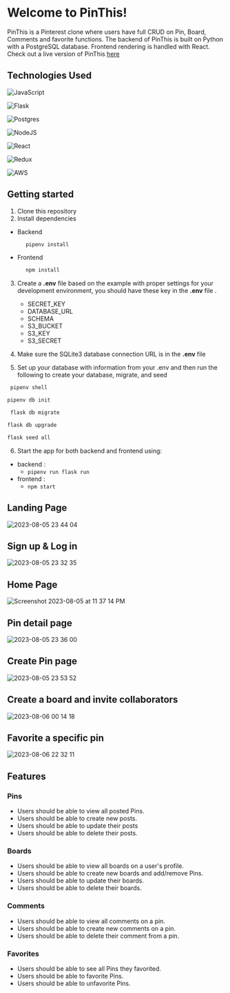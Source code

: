 # Welcome to PinThis!

PinThis is a Pinterest clone where users have full CRUD on Pin, Board, Comments and favorite functions. The backend of PinThis is built on Python with a PostgreSQL database. Frontend rendering is handled with React.
Check out a live version of PinThis [here](https://pinthis.onrender.com/)

## Technologies Used
<!-- [![JavaScript](https://camo.githubusercontent.com/aeddc848275a1ffce386dc81c04541654ca07b2c43bbb8ad251085c962672aea/68747470733a2f2f696d672e736869656c64732e696f2f62616467652f6a6176617363726970742d2532333332333333302e7376673f7374796c653d666f722d7468652d6261646765266c6f676f3d6a617661736372697074266c6f676f436f6c6f723d253233463744463145)](https://camo.githubusercontent.com/aeddc848275a1ffce386dc81c04541654ca07b2c43bbb8ad251085c962672aea/68747470733a2f2f696d672e736869656c64732e696f2f62616467652f6a6176617363726970742d2532333332333333302e7376673f7374796c653d666f722d7468652d6261646765266c6f676f3d6a617661736372697074266c6f676f436f6c6f723d253233463744463145)  -->
![JavaScript](https://img.shields.io/badge/JavaScript-323330?style=for-the-badge&logo=javascript&logoColor=F7DF1E)

<!-- [![Flask](https://camo.githubusercontent.com/43c40e9f61f01e780f4cfed5dafda9e3494310ba1b6ea11e20c4949e556a47c3/68747470733a2f2f696d672e736869656c64732e696f2f62616467652f666c61736b2d2532333030302e7376673f7374796c653d666f722d7468652d6261646765266c6f676f3d666c61736b266c6f676f436f6c6f723d7768697465)](https://camo.githubusercontent.com/43c40e9f61f01e780f4cfed5dafda9e3494310ba1b6ea11e20c4949e556a47c3/68747470733a2f2f696d672e736869656c64732e696f2f62616467652f666c61736b2d2532333030302e7376673f7374796c653d666f722d7468652d6261646765266c6f676f3d666c61736b266c6f676f436f6c6f723d7768697465)   -->
![Flask](https://img.shields.io/badge/Flask-000000?style=for-the-badge&logo=flask&logoColor=white)

<!-- [![Postgres](https://camo.githubusercontent.com/29e7fc6c62f61f432d3852fbfa4190ff07f397ca3bde27a8196bcd5beae3ff77/68747470733a2f2f696d672e736869656c64732e696f2f62616467652f706f7374677265732d2532333331363139322e7376673f7374796c653d666f722d7468652d6261646765266c6f676f3d706f737467726573716c266c6f676f436f6c6f723d7768697465)](https://camo.githubusercontent.com/29e7fc6c62f61f432d3852fbfa4190ff07f397ca3bde27a8196bcd5beae3ff77/68747470733a2f2f696d672e736869656c64732e696f2f62616467652f706f7374677265732d2532333331363139322e7376673f7374796c653d666f722d7468652d6261646765266c6f676f3d706f737467726573716c266c6f676f436f6c6f723d7768697465)   -->
![Postgres](https://img.shields.io/badge/PostgreSQL-316192?style=for-the-badge&logo=postgresql&logoColor=white)

<!-- [![NodeJS](https://camo.githubusercontent.com/7d7b100e379663ee40a20989e6c61737e6396c1dafc3a7c6d2ada8d4447eb0e4/68747470733a2f2f696d672e736869656c64732e696f2f62616467652f6e6f64652e6a732d3644413535463f7374796c653d666f722d7468652d6261646765266c6f676f3d6e6f64652e6a73266c6f676f436f6c6f723d7768697465)](https://camo.githubusercontent.com/7d7b100e379663ee40a20989e6c61737e6396c1dafc3a7c6d2ada8d4447eb0e4/68747470733a2f2f696d672e736869656c64732e696f2f62616467652f6e6f64652e6a732d3644413535463f7374796c653d666f722d7468652d6261646765266c6f676f3d6e6f64652e6a73266c6f676f436f6c6f723d7768697465)   -->
![NodeJS](https://img.shields.io/badge/node.js-6DA55F?style=for-the-badge&logo=node.js&logoColor=white)

<!-- [![React](https://camo.githubusercontent.com/ab4c3c731a174a63df861f7b118d6c8a6c52040a021a552628db877bd518fe84/68747470733a2f2f696d672e736869656c64732e696f2f62616467652f72656163742d2532333230323332612e7376673f7374796c653d666f722d7468652d6261646765266c6f676f3d7265616374266c6f676f436f6c6f723d253233363144414642)](https://camo.githubusercontent.com/ab4c3c731a174a63df861f7b118d6c8a6c52040a021a552628db877bd518fe84/68747470733a2f2f696d672e736869656c64732e696f2f62616467652f72656163742d2532333230323332612e7376673f7374796c653d666f722d7468652d6261646765266c6f676f3d7265616374266c6f676f436f6c6f723d253233363144414642)   -->
![React](https://img.shields.io/badge/React-20232A?style=for-the-badge&logo=react&logoColor=61DAFB)

<!-- [![Redux](https://camo.githubusercontent.com/9a7c7ebbabb2096c0ad0cac6f64bc9fe93f4954a3ae3f51d6f3e076ba462aab1/68747470733a2f2f696d672e736869656c64732e696f2f62616467652f72656475782d2532333539336438382e7376673f7374796c653d666f722d7468652d6261646765266c6f676f3d7265647578266c6f676f436f6c6f723d7768697465)](https://camo.githubusercontent.com/9a7c7ebbabb2096c0ad0cac6f64bc9fe93f4954a3ae3f51d6f3e076ba462aab1/68747470733a2f2f696d672e736869656c64732e696f2f62616467652f72656475782d2532333539336438382e7376673f7374796c653d666f722d7468652d6261646765266c6f676f3d7265647578266c6f676f436f6c6f723d7768697465)   -->
![Redux](https://img.shields.io/badge/Redux-593D88?style=for-the-badge&logo=redux&logoColor=white)

<!-- [![AWS](https://camo.githubusercontent.com/9281daa5684971fd3325661e3dd5fea86b21a902e3741a556fb636fbf0e2f3d4/68747470733a2f2f696d672e736869656c64732e696f2f62616467652f4157532d2532334646393930302e7376673f7374796c653d666f722d7468652d6261646765266c6f676f3d616d617a6f6e2d617773266c6f676f436f6c6f723d7768697465)](https://camo.githubusercontent.com/9281daa5684971fd3325661e3dd5fea86b21a902e3741a556fb636fbf0e2f3d4/68747470733a2f2f696d672e736869656c64732e696f2f62616467652f4157532d2532334646393930302e7376673f7374796c653d666f722d7468652d6261646765266c6f676f3d616d617a6f6e2d617773266c6f676f436f6c6f723d7768697465) -->
![AWS](https://img.shields.io/badge/Amazon_AWS-%23232f3e.svg?style=for-the-badge&logo=amazonaws&logoColor=ec912d)


## Getting started

 1. Clone this repository
 2. Install dependencies
- Backend
```bash
      pipenv install
  ```
  
 - Frontend
```bash
      npm install
  ```

3. Create a  **.env**  file based on the example with proper settings for your development environment, you should have these key in the  **.env**  file .
	 - SECRET_KEY 
	 - DATABASE_URL
	 - SCHEMA
	 - S3_BUCKET
	 - S3_KEY
	 - S3_SECRET

4. Make sure the SQLite3 database connection URL is in the **.env** file
5. Set up your database with information from your .env and then run the following to create your database, migrate, and seed
  ```bash
   pipenv shell
   ```
   
   ```bash
   pipenv db init
   ```
   
  ```bash
   flask db migrate
   ```
   ```bash
   flask db upgrade
   ```

   ```bash
   flask seed all
   ```
6. Start the app for both backend and frontend using:


-   backend :
    -   `pipenv run flask run`
-   frontend :
    -   `npm start`
 
   
## Landing Page
![2023-08-05 23 44 04](https://github.com/YYYWeee/GroupProject/assets/63111667/f6eb90ce-9f11-4887-b117-a673b97db4b3)


## Sign up & Log in 
![2023-08-05 23 32 35](https://github.com/YYYWeee/GroupProject/assets/63111667/3a51d653-638d-4005-99fd-22a54b71c737)


## Home Page
![Screenshot 2023-08-05 at 11 37 14 PM](https://github.com/YYYWeee/GroupProject/assets/63111667/ce9dad08-8fed-4ef9-8b75-5dc772b16a31)


## Pin detail page
![2023-08-05 23 36 00](https://github.com/YYYWeee/GroupProject/assets/63111667/00cac2a8-b4cf-409c-8bbc-45aeafed7ca5)


## Create Pin page
![2023-08-05 23 53 52](https://github.com/YYYWeee/GroupProject/assets/63111667/1abc5104-f31a-48cb-8403-1df0b08fb016)


## Create a board and invite collaborators

![2023-08-06 00 14 18](https://github.com/YYYWeee/GroupProject/assets/63111667/272e8267-3a1f-44a4-a597-ca8e69e23f5f)

## Favorite a specific pin 

![2023-08-06 22 32 11](https://github.com/YYYWeee/GroupProject/assets/63111667/7c4b02b3-4ad9-488e-a305-2ae211dc2281)


## Features
### Pins
* Users should be able to view all posted Pins.
* Users should be able to create new posts.
* Users should be able to update their posts
* Users should be able to delete their posts.

  
### Boards
* Users should be able to view all boards on a user's profile.
* Users should be able to create new boards and add/remove Pins.
* Users should be able to update their boards.
* Users should be able to delete their boards.


### Comments 
* Users should be able to view all comments on a pin.
* Users should be able to create new comments on a pin.
* Users should be able to delete their comment from a pin.


### Favorites 
* Users should be able to see all Pins they favorited.
* Users should be able to favorite Pins.
* Users should be able to unfavorite Pins.
